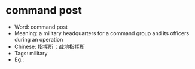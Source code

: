 # command post

- Word: command post
- Meaning: a military headquarters for a command group and its officers during an operation
- Chinese: 指挥所；战地指挥所
- Tags: military
- Eg.: 
